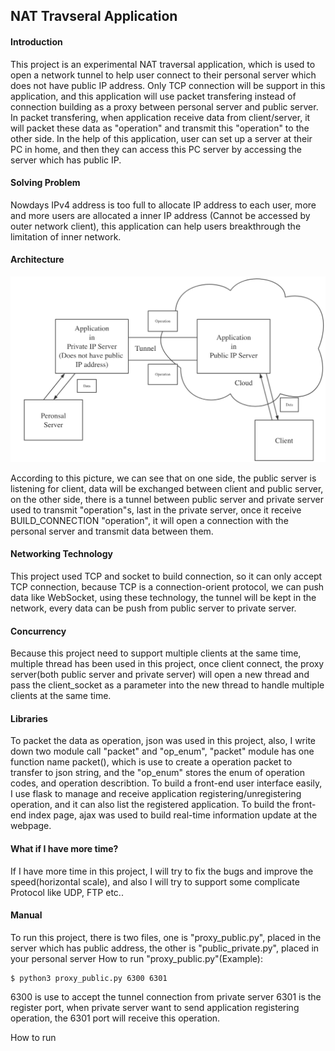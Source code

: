 ## NAT Travseral Application

#### Introduction
This project is an experimental NAT traversal application, which is used to open a network tunnel to help user connect to their personal server which does not have public IP address.  Only TCP connection will be support in this application, and this application will use packet transfering instead of connection building as a proxy between personal server and public server.  In packet transfering, when application receive data from client/server, it will packet these data as "operation" and transmit this "operation" to the other side.
In the help of this application, user can set up a server at their PC in home, and then they can access this PC server by accessing the server which has public IP.

#### Solving Problem
Nowdays IPv4 address is too full to allocate IP address to each user, more and more users are allocated a inner IP address (Cannot be accessed by outer network client), this application can help users breakthrough the limitation of inner network.

#### Architecture
![image](Architecture.png)

According to this picture, we can see that on one side, the public server is listening for client, data will be exchanged between client and public server, on the other side, there is a tunnel between public server and private server used to transmit "operation"s, last in the private server, once it receive BUILD_CONNECTION "operation", it will open a connection with the personal server and transmit data between them.

#### Networking Technology
This project used TCP and socket to build connection, so it can only accept TCP connection, because TCP is a connection-orient protocol, we can push data like WebSocket, using these technology, the tunnel will be kept in the network, every data can be push from public server to private server.

#### Concurrency
Because this project need to support multiple clients at the same time, multiple thread has been used in this project, once client connect, the proxy server(both public server and private server) will open a new thread and pass the client_socket as a parameter into the new thread to handle multiple clients at the same time.

#### Libraries
To packet the data as operation, json was used in this project, also, I write down two module call "packet" and "op_enum", "packet" module has one function name packet(), which is use to create a operation packet to transfer to json string, and the "op_enum" stores the enum of operation codes, and operation describtion.
To build a front-end user interface easily, I use flask to manage and receive application registering/unregistering operation, and it can also list the registered application.
To build the front-end index page, ajax was used to build real-time information update at the webpage.

#### What if I have more time?
If I have more time in this project, I will try to fix the bugs and improve the speed(horizontal scale), and also I will try to support some complicate Protocol like UDP, FTP etc..

#### Manual
To run this project, there is two files, one is "proxy_public.py", placed in the server which has public address, the other is "public_private.py", placed in your personal server
How to run "proxy_public.py"(Example):
```
$ python3 proxy_public.py 6300 6301
```
6300 is use to accept the tunnel connection from private server
6301 is the register port, when private server want to send application registering operation, the 6301 port will receive this operation.

How to run 
